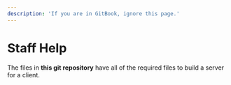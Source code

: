```yaml
---
description: 'If you are in GitBook, ignore this page.'
---
```


# Staff Help

The files in **this git repository** have all of the required files to build a server for a client.

